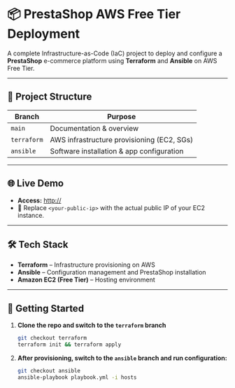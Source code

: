 # 📦 PrestaShop AWS Free Tier Deployment

A complete Infrastructure-as-Code (IaC) project to deploy and configure a **PrestaShop** e-commerce platform using **Terraform** and **Ansible** on AWS Free Tier.

---

## 📁 Project Structure

| Branch      | Purpose                                         |
|-------------|-------------------------------------------------|
| `main`      | Documentation & overview                        |
| `terraform` | AWS infrastructure provisioning (EC2, SGs)      |
| `ansible`   | Software installation & app configuration       |

---

## 🌐 Live Demo

- **Access:** [http://<your-public-ip>](http://<your-public-ip>)
- 🔁 Replace `<your-public-ip>` with the actual public IP of your EC2 instance.

---

## 🛠️ Tech Stack

- **Terraform** – Infrastructure provisioning on AWS
- **Ansible** – Configuration management and PrestaShop installation
- **Amazon EC2 (Free Tier)** – Hosting environment

---

## 🚀 Getting Started

1. **Clone the repo and switch to the `terraform` branch**
    ```bash
    git checkout terraform
    terraform init && terraform apply
    ```

2. **After provisioning, switch to the `ansible` branch and run configuration:**
    ```bash
    git checkout ansible
    ansible-playbook playbook.yml -i hosts
    ```
